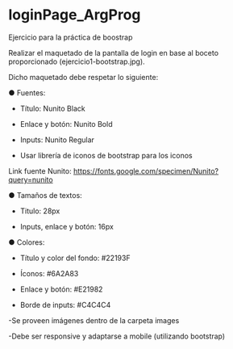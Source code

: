 # loginPage_ArgProg
Ejercicio para la práctica de boostrap 

Realizar el maquetado de la pantalla de login en base al boceto proporcionado
(ejercicio1-bootstrap.jpg).

Dicho maquetado debe respetar lo siguiente:

● Fuentes:

  * Título: Nunito Black
  
  * Enlace y botón: Nunito Bold
  
  * Inputs: Nunito Regular
  
  * Usar librería de iconos de bootstrap para los iconos
  
  Link fuente Nunito: https://fonts.google.com/specimen/Nunito?query=nunito
  
● Tamaños de textos:

  * Titulo: 28px
  
  * Inputs, enlace y botón: 16px
  
● Colores:

  * Título y color del fondo: #22193F
  
  * Íconos: #6A2A83
  
  * Enlace y botón: #E21982
  
  * Borde de inputs: #C4C4C4
  
  
-Se proveen imágenes dentro de la carpeta images

-Debe ser responsive y adaptarse a mobile (utilizando bootstrap)

